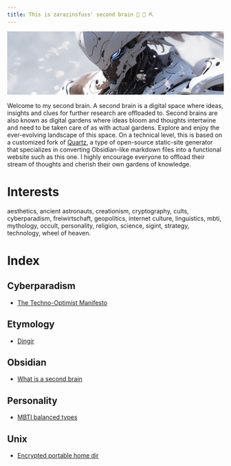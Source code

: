 ```yaml
---
title: This is zarazinsfuss' second brain 🌱 💎 ⛏️
---
```


![head](image_1687431448905_1024_mod.jpg)

Welcome to my second brain. A second brain is a digital space where ideas, insights and clues for further research are offloaded to. Second brains are also known as digital gardens where ideas bloom and thoughts intertwine and need to be taken care of as with actual gardens. Explore and enjoy the ever-evolving landscape of this space. On a technical level, this is based on a customized fork of [Quartz](https://github.com/jackyzha0/quartz), a type of open-source static-site generator that specializes in converting Obsidian-like markdown files into a functional website such as this one. I highly encourage everyone to offload their stream of thoughts and cherish their own gardens of knowledge.

# Interests

aesthetics, ancient astronauts, creationism, cryptography, cults, cyberparadism, freiwirtschaft, geopolitics, internet culture, linguistics, mbti, mythology, occult, personality, religion, science, sigint, strategy, technology, wheel of heaven. 

# Index

## Cyberparadism

- [The Techno-Optimist Manifesto](Cyberparadism/The-Techno-Optimist-Manifesto)

## Etymology

- [Dingir](Etymology/Dingir)

## Obsidian

- [What is a second brain](What-is-a-second-brain)

## Personality

- [MBTI balanced types](Personality/MBTI-balanced-types) 

## Unix

- [Encrypted portable home dir](Unix/Encrypted-portable-home-dir)
